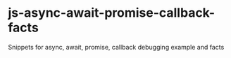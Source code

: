 # js-async-await-promise-callback-facts
Snippets for async, await, promise, callback debugging example and facts
